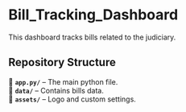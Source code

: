# Bill_Tracking_Dashboard
This dashboard tracks bills related to the judiciary.

## Repository Structure  
📂 **`app.py/`** – The main python file.   
📂 **`data/`** – Contains bills data.    
📂 **`assets/`** – Logo and custom settings. 
